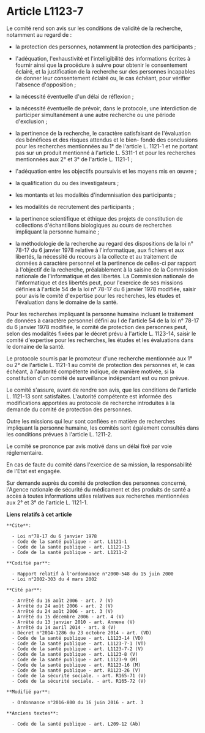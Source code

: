# Article L1123-7

Le comité rend son avis sur les conditions de validité de la recherche, notamment au regard de :

- la protection des personnes, notamment la protection des participants ;

- l'adéquation, l'exhaustivité et l'intelligibilité des informations écrites à fournir ainsi que la procédure à suivre pour
obtenir le consentement éclairé, et la justification de la recherche sur des personnes incapables de donner leur consentement
éclairé ou, le cas échéant, pour vérifier l'absence d'opposition ;

- la nécessité éventuelle d'un délai de réflexion ;

- la nécessité éventuelle de prévoir, dans le protocole, une interdiction de participer simultanément à une autre recherche
ou une période d'exclusion ;

- la pertinence de la recherche, le caractère satisfaisant de l'évaluation des bénéfices et des risques attendus et le bien-
fondé des conclusions pour les recherches mentionnées au 1° de l'article L. 1121-1 et ne portant pas sur un produit mentionné
à l'article L. 5311-1 et pour les recherches mentionnées aux 2° et 3° de l'article L. 1121-1 ;

- l'adéquation entre les objectifs poursuivis et les moyens mis en œuvre ;

- la qualification du ou des investigateurs ;

- les montants et les modalités d'indemnisation des participants ;

- les modalités de recrutement des participants ;

- la pertinence scientifique et éthique des projets de constitution de collections d'échantillons biologiques au cours de
recherches impliquant la personne humaine ;

- la méthodologie de la recherche au regard des dispositions de la loi n° 78-17 du 6 janvier 1978 relative à l'informatique,
aux fichiers et aux libertés, la nécessité du recours à la collecte et au traitement de données à caractère personnel et la
pertinence de celles-ci par rapport à l'objectif de la recherche, préalablement à la saisine de la Commission nationale de
l'informatique et des libertés. La Commission nationale de l'informatique et des libertés peut, pour l'exercice de ses
missions définies à l'article 54 de la loi n° 78-17 du 6 janvier 1978 modifiée, saisir pour avis le comité d'expertise pour
les recherches, les études et l'évaluation dans le domaine de la santé.

Pour les recherches impliquant la personne humaine incluant le traitement de données à caractère personnel défini au I de
l'article 54 de la loi n° 78-17 du 6 janvier 1978 modifiée, le comité de protection des personnes peut, selon des modalités
fixées par le décret prévu à l'article L. 1123-14, saisir le comité d'expertise pour les recherches, les études et les
évaluations dans le domaine de la santé. 

Le protocole soumis par le promoteur d'une recherche mentionnée aux 1° ou 2° de l'article L. 1121-1 au comité de protection
des personnes et, le cas échéant, à l'autorité compétente indique, de manière motivée, si la constitution d'un comité de
surveillance indépendant est ou non prévue. 

Le comité s'assure, avant de rendre son avis, que les conditions de l'article L. 1121-13 sont satisfaites. L'autorité
compétente est informée des modifications apportées au protocole de recherche introduites à la demande du comité de
protection des personnes. 

Outre les missions qui leur sont confiées en matière de recherches impliquant la personne humaine, les comités sont également
consultés dans les conditions prévues à l'article L. 1211-2. 

Le comité se prononce par avis motivé dans un délai fixé par voie réglementaire. 

En cas de faute du comité dans l'exercice de sa mission, la responsabilité de l'Etat est engagée. 

Sur demande auprès du comité de protection des personnes concerné, l'Agence nationale de sécurité du médicament et des
produits de santé a accès à toutes informations utiles relatives aux recherches mentionnées aux 2° et 3° de l'article L.
1121-1.

**Liens relatifs à cet article**

	**Cite**:

	  - Loi n°78-17 du 6 janvier 1978
	  - Code de la santé publique - art. L1121-1
	  - Code de la santé publique - art. L1121-13
	  - Code de la santé publique - art. L1211-2

	**Codifié par**:

	  - Rapport relatif à l'ordonnance n°2000-548 du 15 juin 2000
	  - Loi n°2002-303 du 4 mars 2002

	**Cité par**:

	  - Arrêté du 16 août 2006 - art. 7 (V)
	  - Arrêté du 24 août 2006 - art. 2 (V)
	  - Arrêté du 24 août 2006 - art. 3 (V)
	  - Arrêté du 15 décembre 2006 - art. 4 (V)
	  - Arrêté du 13 janvier 2010 - art. Annexe (V)
	  - Arrêté du 14 avril 2014 - art. 8 (V)
	  - Décret n°2014-1286 du 23 octobre 2014 - art. (VD)
	  - Code de la santé publique - art. L1123-14 (VD)
	  - Code de la santé publique - art. L1123-7-1 (VT)
	  - Code de la santé publique - art. L1123-7-2 (V)
	  - Code de la santé publique - art. L1123-8 (V)
	  - Code de la santé publique - art. L1123-9 (M)
	  - Code de la santé publique - art. R1123-16 (M)
	  - Code de la santé publique - art. R1123-26 (V)
	  - Code de la sécurité sociale. - art. R165-71 (V)
	  - Code de la sécurité sociale. - art. R165-72 (V)

	**Modifié par**:

	  - Ordonnance n°2016-800 du 16 juin 2016 - art. 3

	**Anciens textes**:

	  - Code de la santé publique - art. L209-12 (Ab)
